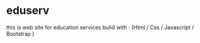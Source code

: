 # eduserv
this is web site for education services 
bulid with : (Html / Css / Javascript / Bootstrap )
